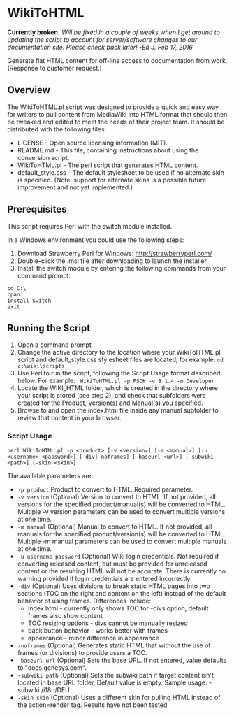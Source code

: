 # WikiToHTML

**Currently broken.** *Will be fixed in a couple of weeks when I get around to updating the script to account for server/software changes to our documentation site. Please check back later! -Ed J. Feb 17, 2016*

Generate flat HTML content for off-line access to documentation from work. (Response to customer request.)

## Overview

The WikiToHTML.pl script was designed to provide a quick and easy way for writers to pull content from MediaWiki into HTML format that should then be tweaked and edited to meet the needs of their project team. It should be distributed with the following files:
- LICENSE - Open source licensing information (MIT).
- README.md - This file, containing instructions about using the conversion script.
- WikiToHTML.pl - The perl script that generates HTML content.
- default_style.css - The default stylesheet to be used if no alternate skin is specified. (Note: support for alternate skins is a possible future improvement and not yet implemented.)

## Prerequisites

This script requires Perl with the switch module installed. 

In a Windows environment you could use the following steps:

1. Download Strawberry Perl for Windows: http://strawberryperl.com/
2. Double-click the .msi file after downloading to launch the installer.
3. Install the switch module by entering the following commands from your command prompt:

  ```
  cd C:\
  cpan
  install Switch
  exit
  ```

## Running the Script

1. Open a command prompt
2. Change the active directory to the location where your WikiToHTML.pl script and default_style.css stylesheet files are located, for example:
`cd c:\wiki\scripts`
3. Use Perl to run the script, following the Script Usage format described below. For example:
` WikiToHTML.pl -p PSDK -v 8.1.4 -m Developer`
4. Locate the WIKI_HTML folder, which is created in the directory where your script is stored (see step 2), and check that subfolders were created for the Product, Version(s) and Manual(s) you specified.
5. Browse to and open the index.html file inside any manual subfolder to review that content in your browser.

### Script Usage

`perl WikiToHTML.pl -p <product> [-v <version>] [-m <manual>] [-u <username> <password>] [-div|-noframes] [-baseurl <url>] [-subwiki <path>] [-skin <skin>]`

The available parameters are:
- `-p product`
Product to convert to HTML. Required parameter.
- `-v version`
(Optional) Version to convert to HTML. If not provided, all versions for the specified product/manual(s) will be converted to HTML. Multiple -v version parameters can be used to convert multiple versions at one time.
- `-m manual`
(Optional) Manual to convert to HTML. If not provided, all manuals for the specified product/version(s) will be converted to HTML. Multiple -m manual parameters can be used to convert multiple manuals at one time.
- `-u username password`
(Optional) Wiki login credentials. Not required if converting released content, but must be provided for unreleased content or the resulting HTML will not be accurate. There is currently no warning provided if login credentials are entered incorrectly.
- `-div`
(Optional) Uses divisions to break static HTML pages into two sections (TOC on the right and content on the left) instead of the default behavior of using frames. Differences include:
  - index.html - currently only shows TOC for -divs option, default frames also show content
  - TOC resizing options - divs cannot be manually resized
  - back button behavior - works better with frames
  - appearance - minor difference in appearance
- `-noframes`
(Optional) Generates static HTML that without the use of frames (or divisions) to provide users a TOC.
- `-baseurl url`
(Optional) Sets the base URL. If not entered, value defaults to "docs.genesys.com".
- `-subwiki path`
(Optional) Sets the subwiki path if target content isn't located in base URL folder. Default value is empty.
Sample usage: -subwiki /i18n/DEU
- `-skin skin`
(Optional) Uses a different skin for pulling HTML instead of the action=render tag. Results have not been tested.
